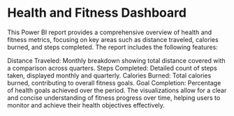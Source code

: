 # Health and Fitness Dashboard
This Power BI report provides a comprehensive overview of health and fitness metrics, focusing on key areas such as distance traveled, calories burned, and steps completed. The report includes the following features:

Distance Traveled: Monthly breakdown showing total distance covered with a comparison across quarters.
Steps Completed: Detailed count of steps taken, displayed monthly and quarterly.
Calories Burned: Total calories burned, contributing to overall fitness goals.
Goal Completion: Percentage of health goals achieved over the period.
The visualizations allow for a clear and concise understanding of fitness progress over time, helping users to monitor and achieve their health objectives effectively.
